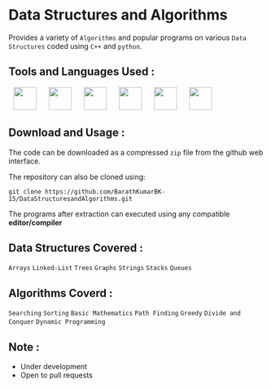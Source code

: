 # Data Structures and Algorithms

 Provides a variety of `Algorithms` and popular programs on various `Data Structures` coded using `C++` and `python`.

## Tools and Languages Used :
<p>
<img width="45" height="45" hspace="10" src="https://cdn.worldvectorlogo.com/logos/sublime-text.svg"/>
<img width="45" height="45" hspace="10" src="https://cdn.worldvectorlogo.com/logos/c.svg"/>
<img width="45" height="45" hspace="10" src="https://cdn.worldvectorlogo.com/logos/python-5.svg"/>
<img width="45" height="45" hspace="10" src="https://cdn.worldvectorlogo.com/logos/visual-studio-code-1.svg"/>
<img width="45" height="45" hspace="10" src="https://www.vectorlogo.zone/logos/git-scm/git-scm-icon.svg"/>
<img width="45" height="45" hspace="10" src="https://www.vectorlogo.zone/logos/github/github-icon.svg"/>
</p>

## Download and Usage :
The code can be downloaded as a compressed `zip` file from the github web interface.

The repository can also be cloned using:
```
git clone https://github.com/BarathKumarBK-15/DataStructuresandAlgorithms.git
```
The programs after extraction can executed using any compatible **editor/compiler**

## Data Structures Covered :
`Arrays` `Linked-List` `Trees` `Graphs` `Strings` `Stacks` `Queues`

## Algorithms Coverd :
`Searching` `Sorting` `Basic Mathematics` `Path Finding` `Greedy` `Divide and Conquer` `Dynamic Programming`

## Note :
- Under development
- Open to pull requests
